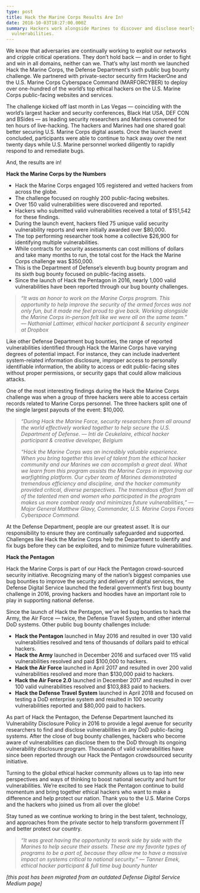 ```yaml
---
type: post
title: Hack the Marine Corps Results Are In!
date: 2018-10-03T18:27:00.000Z
summary: Hackers work alongside Marines to discover and disclose nearly 150
  vulnerabilities.
---
```

We know that adversaries are continually working to exploit our networks and cripple critical operations. They don’t hold back — and in order to fight and win in all domains, neither can we. That’s why last month we launched Hack the Marine Corps, the Defense Department’s sixth public bug bounty challenge. We partnered with private-sector security firm HackerOne and the U.S. Marine Corps Cyberspace Command (MARFORCYBER) to deploy over one-hundred of the world’s top ethical hackers on the U.S. Marine Corps public-facing websites and services.

The challenge kicked off last month in Las Vegas — coinciding with the world’s largest hacker and security conferences, Black Hat USA, DEF CON and BSides — as leading security researchers and Marines convened for ten hours of live-hacking. The hackers and Marines had one shared goal: better securing U.S. Marine Corps digital assets. Once the launch event concluded, participants were able to continue to hack away over the next twenty days while U.S. Marine personnel worked diligently to rapidly respond to and remediate bugs.

And, the results are in!

**Hack the Marine Corps by the Numbers**

* Hack the Marine Corps engaged 105 registered and vetted hackers from across the globe. 
* The challenge focused on roughly 200 public-facing websites.
* Over 150 valid vulnerabilities were discovered and reported.
* Hackers who submitted valid vulnerabilities received a total of $151,542 for these findings.
* During the launch event, hackers filed 75 unique valid security vulnerability reports and were initially awarded over $80,000.
* The top performing researcher took home a collective $26,900 for identifying multiple vulnerabilities.
* While contracts for security assessments can cost millions of dollars and take many months to run, the total cost for the Hack the Marine Corps challenge was $350,000.
* This is the Department of Defense’s eleventh bug bounty program and its sixth bug bounty focused on public-facing assets.
* Since the launch of Hack the Pentagon in 2016, nearly 1,000 valid vulnerabilities have been reported through our bug bounty challenges.

> *“It was an honor to work on the Marine Corps program. This opportunity to help improve the security of the armed forces was not only fun, but it made me feel proud to give back. Working alongside the Marine Corps in-person felt like we were all on the same team.” — Nathanial Lattimer, ethical hacker participant & security engineer at Dropbox*

Like other Defense Department bug bounties, the range of reported vulnerabilities identified through Hack the Marine Corps have varying degrees of potential impact. For instance, they can include inadvertent system-related information disclosure, improper access to personally identifiable information, the ability to access or edit public-facing sites without proper permissions, or security gaps that could allow malicious attacks.

One of the most interesting findings during the Hack the Marine Corps challenge was when a group of three hackers were able to access certain records related to Marine Corps personnel. The three hackers split one of the single largest payouts of the event: $10,000.

> *“During Hack the Marine Force, security researchers from all around the world effectively worked together to help secure the U.S. Department of Defense. — Inti de Ceukelaire, ethical hacker participant & creative developer, Belgium*
>
> *“Hack the Marine Corps was an incredibly valuable experience. When you bring together this level of talent from the ethical hacker community and our Marines we can accomplish a great deal. What we learn from this program assists the Marine Corps in improving our warfighting platform. Our cyber team of Marines demonstrated tremendous efficiency and discipline, and the hacker community provided critical, diverse perspectives. The tremendous effort from all of the talented men and women who participated in the program makes us more combat ready and minimizes future vulnerabilities,” — Major General Matthew Glavy, Commander, U.S. Marine Corps Forces Cyberspace Command.*

At the Defense Department, people are our greatest asset. It is our responsibility to ensure they are continually safeguarded and supported. Challenges like Hack the Marine Corps help the Department to identify and fix bugs before they can be exploited, and to minimize future vulnerabilities.

**Hack the Pentagon**

Hack the Marine Corps is part of our Hack the Pentagon crowd-sourced security initiative. Recognizing many of the nation’s biggest companies use bug bounties to improve the security and delivery of digital services, the Defense Digital Service launched the federal government’s first bug bounty challenge in 2016, proving hackers and hoodies have an important role to play in supporting national defense.

Since the launch of Hack the Pentagon, we’ve led bug bounties to hack the Army, the Air Force — twice, the Defense Travel System, and other internal DoD systems. Other public bug bounty challenges include:

* **Hack the Pentagon** launched in May 2016 and resulted in over 130 valid vulnerabilities resolved and tens of thousands of dollars paid to ethical hackers.
* **Hack the Army** launched in December 2016 and surfaced over 115 valid vulnerabilities resolved and paid $100,000 to hackers.
* **Hack the Air Force** launched in April 2017 and resulted in over 200 valid vulnerabilities resolved and more than $130,000 paid to hackers.
* **Hack the Air Force 2.0** launched in December 2017 and resulted in over 100 valid vulnerabilities resolved and $103,883 paid to hackers.
* **Hack the Defense Travel System** launched in April 2018 and focused on testing a DoD enterprise system and resulted in 100 security vulnerabilities reported and $80,000 paid to hackers.

As part of Hack the Pentagon, the Defense Department launched its Vulnerability Disclosure Policy in 2016 to provide a legal avenue for security researchers to find and disclose vulnerabilities in any DoD public-facing systems. After the close of bug bounty challenges, hackers who become aware of vulnerabilities can disclose them to the DoD through its ongoing vulnerability disclosure program. Thousands of valid vulnerabilities have since been reported through our Hack the Pentagon crowdsourced security initiative.

Turning to the global ethical hacker community allows us to tap into new perspectives and ways of thinking to boost national security and hunt for vulnerabilities. We’re excited to see Hack the Pentagon continue to build momentum and bring together ethical hackers who want to make a difference and help protect our nation. Thank you to the U.S. Marine Corps and the hackers who joined us from all over the globe!

Stay tuned as we continue working to bring in the best talent, technology, and approaches from the private sector to help transform government IT and better protect our country. 

> *“It was great having the opportunity to work side by side with the Marines to help secure their assets. These are my favorite types of programs to be a part of, because they allow me to have a massive impact on systems critical to national security.” — Tanner Emek, ethical hacker participant & full time bug bounty hunter*



*\[this post has been migrated from an outdated Defense Digital Service Medium page]*